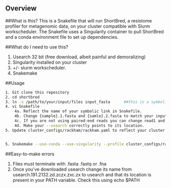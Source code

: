 Overview
---------

##What is this?
This is a Snakefile that will run ShortBred, a resistome profiler for metagenomic data, on your cluster compatible with Slurm workscheduler.
The Snakefile uses a Singularity container to pull ShortBred and a conda environment file to set up dependencies.

##What do I need to use this?
1. Usearch 32 bit (free download, albeit painful and demoralizing)
2. Singularity installed on your cluster
3. +/- slurm workscheduler.
4. Snakemake

##Usage

```bash
1. Git clone this repository
2. cd shortbred
3. ln -s /path/to/your/input/files input_fasta		##this is a symbolic link pointing to your input fasta or fastq files.
4. vi Snakefile
	4a. Reflect the name of your symbolic link in Snakefile.
	4b. Change {sample}.1.fasta and {samle}.2.fasta to match your input format.
	4c. If you are not using paired-end reads you can change read1 and read2 to reads which points to your input singleton.
	4d. Make your --usearch correctly points to its location.
5. Update cluster_configs/rackham/rackham.yaml to reflect your cluster settings.


5. Snakemake --use-conda --use-singularity --profile cluster_configs/rackham --jobs 10
```

##Easy-to-make errors
1. Files must terminate with .fasta .fastq or .fna
2. Once you've downloaded usearch change its name from usearch.191.2132.zd.zczx.zxc.zx to usearch
and that its location is present in your PATH variable. Check this using echo $PATH

